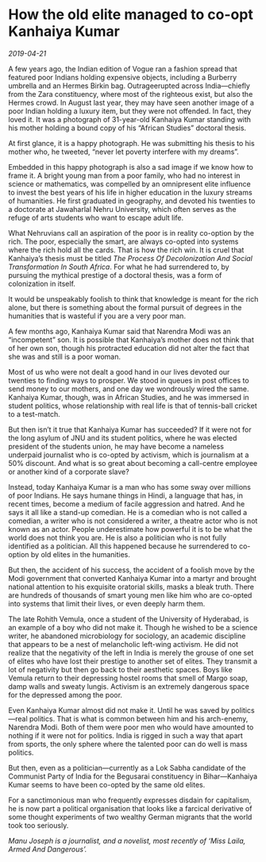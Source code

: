 # How the old elite managed to co-opt Kanhaiya Kumar

*2019-04-21*

A few years ago, the Indian edition of Vogue ran a fashion spread that
featured poor Indians holding expensive objects, including a Burberry
umbrella and an Hermes Birkin bag. Outrageerupted across India—chiefly
from the Zara constituency, where most of the righteous exist, but also
the Hermes crowd. In August last year, they may have seen another image
of a poor Indian holding a luxury item, but they were not offended. In
fact, they loved it. It was a photograph of 31-year-old Kanhaiya Kumar
standing with his mother holding a bound copy of his “African Studies”
doctoral thesis.

At first glance, it is a happy photograph. He was submitting his thesis
to his mother who, he tweeted, “never let poverty interfere with my
dreams”.

Embedded in this happy photograph is also a sad image if we know how to
frame it. A bright young man from a poor family, who had no interest in
science or mathematics, was compelled by an omnipresent elite influence
to invest the best years of his life in higher education in the luxury
streams of humanities. He first graduated in geography, and devoted his
twenties to a doctorate at Jawaharlal Nehru University, which often
serves as the refuge of arts students who want to escape adult life.

What Nehruvians call an aspiration of the poor is in reality co-option
by the rich. The poor, especially the smart, are always co-opted into
systems where the rich hold all the cards. That is how the rich win. It
is cruel that Kanhaiya’s thesis must be titled *The Process Of
Decolonization And Social Transformation In South Africa*. For what he
had surrendered to, by pursuing the mythical prestige of a doctoral
thesis, was a form of colonization in itself.

It would be unspeakably foolish to think that knowledge is meant for the
rich alone, but there is something about the formal pursuit of degrees
in the humanities that is wasteful if you are a very poor man.

A few months ago, Kanhaiya Kumar said that Narendra Modi was an
“incompetent” son. It is possible that Kanhaiya’s mother does not think
that of her own son, though his protracted education did not alter the
fact that she was and still is a poor woman.

Most of us who were not dealt a good hand in our lives devoted our
twenties to finding ways to prosper. We stood in queues in post offices
to send money to our mothers, and one day we wondrously wired the same.
Kanhaiya Kumar, though, was in African Studies, and he was immersed in
student politics, whose relationship with real life is that of
tennis-ball cricket to a test-match.

But then isn’t it true that Kanhaiya Kumar has succeeded? If it were not
for the long asylum of JNU and its student politics, where he was
elected president of the students union, he may have become a nameless
underpaid journalist who is co-opted by activism, which is journalism at
a 50% discount. And what is so great about becoming a call-centre
employee or another kind of a corporate slave?

Instead, today Kanhaiya Kumar is a man who has some sway over millions
of poor Indians. He says humane things in Hindi, a language that has, in
recent times, become a medium of facile aggression and hatred. And he
says it all like a stand-up comedian. He is a comedian who is not called
a comedian, a writer who is not considered a writer, a theatre actor who
is not known as an actor. People underestimate how powerful it is to be
what the world does not think you are. He is also a politician who is
not fully identified as a politician. All this happened because he
surrendered to co-option by old elites in the humanities.

But then, the accident of his success, the accident of a foolish move by
the Modi government that converted Kanhaiya Kumar into a martyr and
brought national attention to his exquisite oratorial skills, masks a
bleak truth. There are hundreds of thousands of smart young men like him
who are co-opted into systems that limit their lives, or even deeply
harm them.

The late Rohith Vemula, once a student of the University of Hyderabad,
is an example of a boy who did not make it. Though he wished to be a
science writer, he abandoned microbiology for sociology, an academic
discipline that appears to be a nest of melancholic left-wing activism.
He did not realize that the negativity of the left in India is merely
the grouse of one set of elites who have lost their prestige to another
set of elites. They transmit a lot of negativity but then go back to
their aesthetic spaces. Boys like Vemula return to their depressing
hostel rooms that smell of Margo soap, damp walls and sweaty lungis.
Activism is an extremely dangerous space for the depressed among the
poor.

Even Kanhaiya Kumar almost did not make it. Until he was saved by
politics—real politics. That is what is common between him and his
arch-enemy, Narendra Modi. Both of them were poor men who would have
amounted to nothing if it were not for politics. India is rigged in such
a way that apart from sports, the only sphere where the talented poor
can do well is mass politics.

But then, even as a politician—currently as a Lok Sabha candidate of the
Communist Party of India for the Begusarai constituency in
Bihar—Kanhaiya Kumar seems to have been co-opted by the same old elites.

For a sanctimonious man who frequently expresses disdain for capitalism,
he is now part a political organisation that looks like a farcical
derivative of some thought experiments of two wealthy German migrants
that the world took too seriously.

*Manu Joseph is a journalist, and a novelist, most recently of ‘Miss
Laila, Armed And Dangerous’.*
